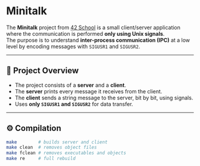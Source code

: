 # Minitalk

The **Minitalk** project from [42 School](https://42.fr) is a small client/server application where the communication is performed **only using Unix signals**.  
The purpose is to understand **inter-process communication (IPC)** at a low level by encoding messages with `SIGUSR1` and `SIGUSR2`.

---

## 📌 Project Overview

- The project consists of a **server** and a **client**.
- The **server** prints every message it receives from the client.
- The **client** sends a string message to the server, bit by bit, using signals.
- Uses **only `SIGUSR1` and `SIGUSR2`** for data transfer.

---

## ⚙️ Compilation

```sh
make        # builds server and client
make clean  # removes object files
make fclean # removes executables and objects
make re     # full rebuild
